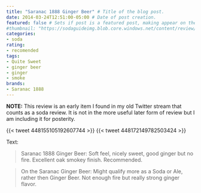```yaml
---
title: "Saranac 1888 Ginger Beer" # Title of the blog post.
date: 2014-03-24T12:51:00-05:00 # Date of post creation.
featured: false # Sets if post is a featured post, making appear on the home page side bar.
#thumbnail: "https://sodaguideimg.blob.core.windows.net/content/review/thumbs/saranac-1888-ginger-beer.jpg" # Sets thumbnail image appearing inside card on homepage.
categories:
- soda
rating:
- recomended
tags:
- Quite Sweet
- ginger beer
- ginger
- smoke
brands:
- Saranac 1888
---
```


**NOTE:** This review is an early item I found in my old Twitter stream that counts as a soda review. It is not in the more useful later form of review but I am including it for posterity.

{{< tweet 448155105192607744 >}}
{{< tweet 448172149782503424 >}}

Text:
> Saranac 1888 Ginger Beer: Soft feel, nicely sweet, good ginger but no fire. Excellent oak smokey finish. Recommended.

> On the Saranac Ginger Beer: Might qualify more as a Soda or Ale, rather then Ginger Beer. Not enough fire but really strong ginger flavor.